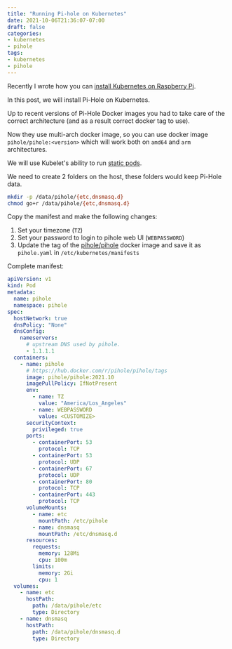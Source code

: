 ```yaml
---
title: "Running Pi-hole on Kubernetes"
date: 2021-10-06T21:36:07-07:00
draft: false
categories:
- kubernetes
- pihole
tags:
- kubernetes
- pihole
---
```


Recently I wrote how you can [install Kubernetes on Raspberry Pi](/post/2020-09-02-installing-kubernetes-raspberrypi/). 

In this post, we will install Pi-Hole on Kubernetes.

Up to recent versions of Pi-Hole Docker images you had to take care of the correct architecture (and as a result correct docker tag to use).

Now they use multi-arch docker image, so you can use docker image `pihole/pihole:<version>` which will work both on `amd64` and `arm` architectures.

We will use Kubelet's ability to run [static pods].

We need to create 2 folders on the host, these folders would keep Pi-Hole data.

```bash
mkdir -p /data/pihole/{etc,dnsmasq.d}
chmod go+r /data/pihole/{etc,dnsmasq.d}
```

Copy the manifest and make the following changes:

1. Set your timezone (`TZ`)
2. Set your password to login to pihole web UI (`WEBPASSWORD`)
3. Update the tag of the [pihole/pihole][pihole-docker] docker image
and save it as `pihole.yaml` in `/etc/kubernetes/manifests`

Complete manifest:


```yaml
apiVersion: v1
kind: Pod
metadata:
  name: pihole
  namespace: pihole
spec:
  hostNetwork: true
  dnsPolicy: "None"
  dnsConfig:
    nameservers:
      # upstream DNS used by pihole.
      - 1.1.1.1
  containers:
    - name: pihole
      # https://hub.docker.com/r/pihole/pihole/tags
      image: pihole/pihole:2021.10
      imagePullPolicy: IfNotPresent
      env:
        - name: TZ
          value: "America/Los_Angeles"
        - name: WEBPASSWORD
          value: <CUSTOMIZE>
      securityContext:
        privileged: true
      ports:
        - containerPort: 53
          protocol: TCP
        - containerPort: 53
          protocol: UDP
        - containerPort: 67
          protocol: UDP
        - containerPort: 80
          protocol: TCP
        - containerPort: 443
          protocol: TCP
      volumeMounts:
        - name: etc
          mountPath: /etc/pihole
        - name: dnsmasq
          mountPath: /etc/dnsmasq.d
      resources:
        requests:
          memory: 128Mi
          cpu: 100m
        limits:
          memory: 2Gi
          cpu: 1
  volumes:
    - name: etc
      hostPath:
        path: /data/pihole/etc
        type: Directory
    - name: dnsmasq
      hostPath:
        path: /data/pihole/dnsmasq.d
        type: Directory
```

[static pods]: <https://kubernetes.io/docs/tasks/configure-pod-container/static-pod/>
[pihole-docker]: <https://hub.docker.com/r/pihole/pihole/tags>

